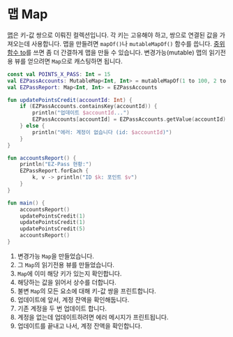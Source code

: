 # 맵 Map

[맵](https://kotlinlang.org/docs/reference/collections.html)은 키-값 쌍으로 이뤄진 컬렉션입니다. 각 키는 고유해야 하고, 쌍으로 연결된 값을 가져오는데 사용합니다. 맵을 만들려면 `mapOf()`나 `mutableMapOf()` 함수를 씁니다. [중위함수 to](https://kotlinlang.org/api/latest/jvm/stdlib/kotlin/to.html)를 쓰면 좀 더 간결하게 맵을 만들 수 있습니다. 변경가능(mutable) 맵의 읽기전용 뷰를 얻으려면 `Map`으로 캐스팅하면 됩니다.

```kotlin
const val POINTS_X_PASS: Int = 15
val EZPassAccounts: MutableMap<Int, Int> = mutableMapOf(1 to 100, 2 to 100, 3 to 100)   // 1
val EZPassReport: Map<Int, Int> = EZPassAccounts                                        // 2

fun updatePointsCredit(accountId: Int) {
    if (EZPassAccounts.containsKey(accountId)) {                                        // 3
        println("업데이트 $accountId...")
        EZPassAccounts[accountId] = EZPassAccounts.getValue(accountId) + POINTS_X_PASS  // 4
    } else {
        println("에러: 계정이 없습니다 (id: $accountId)")
    }
}

fun accountsReport() {
    println("EZ-Pass 현황:")
    EZPassReport.forEach {                                                              // 5
        k, v -> println("ID $k: 포인트 $v")
    }
}

fun main() {
    accountsReport()                                                                    // 6
    updatePointsCredit(1)                                                               // 7
    updatePointsCredit(1)
    updatePointsCredit(5)                                                               // 8
    accountsReport()                                                                    // 9
}
```

1. 변경가능 `Map`을 만들었습니다.
2. 그 `Map`의 읽기전용 뷰를 만들었습니다.
3. `Map`에 이미 해당 키가 있는지 확인합니다.
4. 해당하는 값을 읽어서 상수를 더합니다.
5. 불변 `Map`의 모든 요소에 대해 키-값 쌍을 프린트합니다.
6. 업데이트에 앞서, 계정 잔액을 확인해둡니다.
7. 기존 계정을 두 번 업데이트 합니다.
8. 계정을 없는데 업데이트하려면 에러 메시지가 프린트됩니다.
9. 업데이트를 끝내고 나서, 계정 잔액을 확인합니다.

